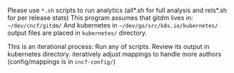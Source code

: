 Please use `*.sh` scripts to run analytics (all*.sh for full analysis and
rels*.sh for per release stats)
This program assumes that gitdm lives in: `~/dev/cncf/gitdm/`
And kubernetes in `~/dev/go/src/k8s.io/kubernetes/`
output files are placed in `kubernetes/` directory.

This is an iterational process:
Run any of scripts. Review its output in kubernetes directory.
iteratively adjust mappings to handle more authors (config/mappings is in
`cncf-config/`)

